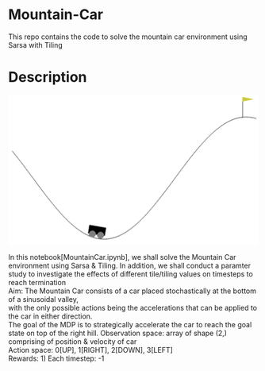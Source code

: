 # Mountain-Car
This repo contains the code to solve the mountain car environment using Sarsa with Tiling

# Description
![alt text](https://github.com/kwquan/Mountain-Car/blob/main/mountain_car.png)

In this notebook[MountainCar.ipynb], we shall solve the Mountain Car environment using Sarsa & Tiling. In addition, we shall conduct a paramter study to investigate the effects of different tile/tiling values on timesteps to reach termination \
Aim: The Mountain Car consists of a car placed stochastically at the bottom of a sinusoidal valley, \
     with the only possible actions being the accelerations that can be applied to the car in either direction. \
     The goal of the MDP is to strategically accelerate the car to reach the goal state on top of the right hill. 
Observation space: array of shape (2,) comprising of position & velocity of car \
Action space: 0[UP], 1[RIGHT], 2[DOWN], 3[LEFT] \
     Rewards:
         1) Each timestep: -1
